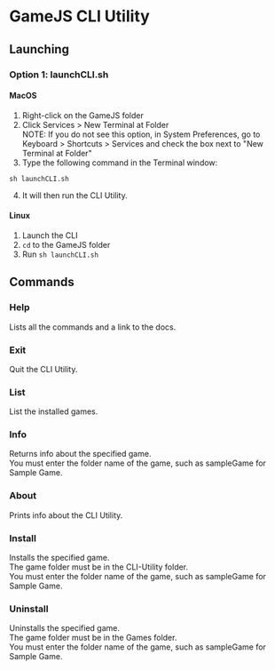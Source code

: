 # GameJS CLI Utility
## Launching
### Option 1: launchCLI.sh
#### MacOS
1. Right-click on the GameJS folder
2. Click Services > New Terminal at Folder  
NOTE: If you do not see this option, in System Preferences, go to Keyboard > Shortcuts > Services and check the box next to "New Terminal at Folder"
3. Type the following command in the Terminal window:  
```
sh launchCLI.sh
```
4. It will then run the CLI Utility.
  
#### Linux
1. Launch the CLI
2. ```cd``` to the GameJS folder
3. Run ```sh launchCLI.sh```
  
## Commands
### Help
Lists all the commands and a link to the docs.  
  
### Exit
Quit the CLI Utility.  
  
### List
List the installed games.  
  
### Info <game name>
Returns info about the specified game.  
You must enter the folder name of the game, such as sampleGame for Sample Game.  
  
### About
Prints info about the CLI Utility.  
  
### Install <game name>
Installs the specified game.  
The game folder must be in the CLI-Utility folder.  
You must enter the folder name of the game, such as sampleGame for Sample Game.  
  
### Uninstall <game name>
Uninstalls the specified game.  
The game folder must be in the Games folder.  
You must enter the folder name of the game, such as sampleGame for Sample Game.  
